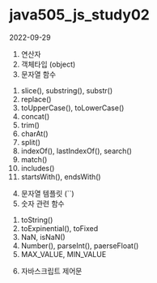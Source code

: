 # java505_js_study02

2022-09-29
1. 연산자
2. 객체타입 (object)
3. 문자열 함수
  1) slice(), substring(), substr()
  2) replace()
  3) toUpperCase(), toLowerCase()
  4) concat()
  5) trim()
  6) charAt()
  7) split()
  8) indexOf(), lastIndexOf(), search()
  9) match()
  10) includes()
  11) startsWith(), endsWith()
4. 문자열 템플릿 (``)
5. 숫자 관련 함수
  1) toString()
  2) toExpinential(), toFixed
  3) NaN, isNaN()
  4) Number(), parseInt(), paerseFloat()
  5) MAX_VALUE, MIN_VALUE
6. 자바스크립트 제어문
